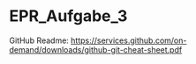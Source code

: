 # EPR_Aufgabe_3


GitHub Readme:
https://services.github.com/on-demand/downloads/github-git-cheat-sheet.pdf
